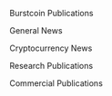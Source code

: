 Burstcoin Publications

General News

Cryptocurrency News

Research Publications

Commercial Publications
